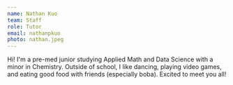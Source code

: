 ```yaml
---
name: Nathan Kuo
team: Staff
role: Tutor
email: nathanpkuo
photo: nathan.jpeg
---
```


Hi! I'm a pre-med junior studying Applied Math and Data Science with a minor in Chemistry. Outside of school, I like dancing, playing video games, and eating good food with friends (especially boba). Excited to meet you all!